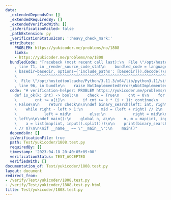 ```yaml
---
data:
  _extendedDependsOn: []
  _extendedRequiredBy: []
  _extendedVerifiedWith: []
  _isVerificationFailed: false
  _pathExtension: py
  _verificationStatusIcon: ':heavy_check_mark:'
  attributes:
    PROBLEM: https://yukicoder.me/problems/no/1808
    links:
    - https://yukicoder.me/problems/no/1808
  bundledCode: "Traceback (most recent call last):\n  File \"/opt/hostedtoolcache/Python/3.11.3/x64/lib/python3.11/site-packages/onlinejudge_verify/documentation/build.py\"\
    , line 71, in _render_source_code_stat\n    bundled_code = language.bundle(stat.path,\
    \ basedir=basedir, options={'include_paths': [basedir]}).decode()\n          \
    \         ^^^^^^^^^^^^^^^^^^^^^^^^^^^^^^^^^^^^^^^^^^^^^^^^^^^^^^^^^^^^^^^^^^^^^^^^^^^^^^^^^\n\
    \  File \"/opt/hostedtoolcache/Python/3.11.3/x64/lib/python3.11/site-packages/onlinejudge_verify/languages/python.py\"\
    , line 96, in bundle\n    raise NotImplementedError\nNotImplementedError\n"
  code: "# verification-helper: PROBLEM https://yukicoder.me/problems/no/1808\n\n\
    def is_ok(k: int) -> bool:\n    check = True\n    cnt = 0\n    for i in range(n):\n\
    \        cnt += a[i]\n        if cnt >= k * (i + 1): continue\n        check =\
    \ False\n\n    return check\n\n\ndef binary_search(left: int, right: int) -> int:\n\
    \    while right - left > 1:\n        mid = (left + right) // 2\n        if is_ok(mid):\n\
    \            left = mid\n        else:\n            right = mid\n\n    return\
    \ left\n\n\ndef main():\n    global n, a\n\n    n, m = map(int, input().split())\n\
    \    a = list(map(int, input().split()))\n\n    print(binary_search(-1, 10**18)\
    \ // m)\n\n\nif __name__ == \"__main__\":\n    main()"
  dependsOn: []
  isVerificationFile: true
  path: Test/yukicoder/1808.test.py
  requiredBy: []
  timestamp: '2023-04-18 20:40:05+09:00'
  verificationStatus: TEST_ACCEPTED
  verifiedWith: []
documentation_of: Test/yukicoder/1808.test.py
layout: document
redirect_from:
- /verify/Test/yukicoder/1808.test.py
- /verify/Test/yukicoder/1808.test.py.html
title: Test/yukicoder/1808.test.py
---
```

